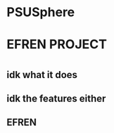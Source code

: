 # PSUSphere
<h1>EFREN PROJECT<h1>
<h2> idk what it does<h2>
<h2>idk the features either<h2>
<h2>EFREN<h2>
